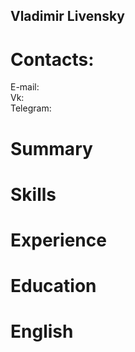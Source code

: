 ## Vladimir Livensky
# Contacts:
E-mail:<br>
Vk:<br>
Telegram:<br>
# Summary

# Skills
# Experience

# Education

# English
